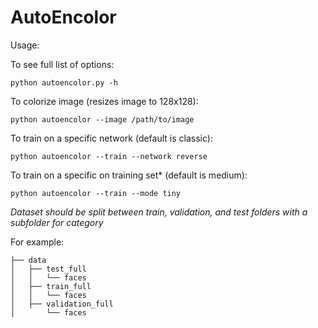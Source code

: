 # AutoEncolor

Usage:

To see full list of options:

`python autoencolor.py -h`

To colorize image (resizes image to 128x128):

`python autoencolor --image /path/to/image`

To train on a specific network (default is classic):

`python autoencolor --train --network reverse`

To train on a specific on training set* (default is medium):

`python autoencolor --train --mode tiny`

*Dataset should be split between train, validation, and test folders with a subfolder for category*

For example: 
```
├── data
│   ├── test_full
│   │   └── faces
│   ├── train_full
│   │   └── faces
│   ├── validation_full
│       └── faces
```


